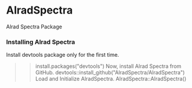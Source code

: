 # AlradSpectra
Alrad Spectra Package

###  Installing Alrad Spectra  ###
Install devtools package only for the first time. 
>> install.packages("devtools")
Now, install Alrad Spectra from GitHub.
>> devtools::install_github("AlradSpectra/AlradSpectra")
Load and Initialize AlradSpectra.
>> AlradSpectra::AlradSpectra()
